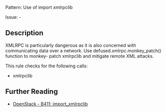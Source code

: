 Pattern: Use of import xmlrpclib

Issue: -

## Description

XMLRPC is particularly dangerous as it is also concerned with communicating
data over a network. Use defused.xmlrpc.monkey_patch() function to monkey-
patch xmlrpclib and mitigate remote XML attacks.

This rule checks for the following calls:

  - xmlrpclib

## Further Reading

* [OpenStack - B411: import_xmlrpclib](https://docs.openstack.org/developer/bandit/api/bandit.blacklists.html#b411-import_xmlrpclib)
